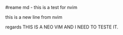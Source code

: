 #reame md - this is a test for nvim 

this is a new line from nvim 


regards
THIS IS A NEO VIM AND I NEED TO TESTE IT.
